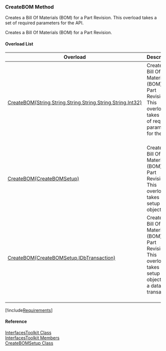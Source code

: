 ﻿### CreateBOM Method

Creates a Bill Of Materials (BOM) for a Part Revision. This overload takes a set of required parameters for the API.

Creates a Bill Of Materials (BOM) for a Part Revision.

#### Overload List

| Overload | Description |
| --- | --- |
| [CreateBOM(String,String,String,String,String,String,Int32)](FChoice.Toolkits.Clarify~FChoice.Toolkits.Clarify.Interfaces.InterfacesToolkit~CreateBOM(String,String,String,String,String,String,Int32).md) | Creates a Bill Of Materials (BOM) for a Part Revision. This overload takes a set of required parameters for the API.   |
| [CreateBOM(CreateBOMSetup)](FChoice.Toolkits.Clarify~FChoice.Toolkits.Clarify.Interfaces.InterfacesToolkit~CreateBOM(CreateBOMSetup).md) | Creates a Bill Of Materials (BOM) for a Part Revision. This overload takes a setup object.   |
| [CreateBOM(CreateBOMSetup,IDbTransaction)](FChoice.Toolkits.Clarify~FChoice.Toolkits.Clarify.Interfaces.InterfacesToolkit~CreateBOM(CreateBOMSetup,IDbTransaction).md) | Creates a Bill Of Materials (BOM) for a Part Revision. This overload takes a setup object and a database transaction.   |

[!include[Requirements](../partials/requirements.md)]



#### Reference

[InterfacesToolkit Class](FChoice.Toolkits.Clarify~FChoice.Toolkits.Clarify.Interfaces.InterfacesToolkit.md)  
[InterfacesToolkit Members](FChoice.Toolkits.Clarify~FChoice.Toolkits.Clarify.Interfaces.InterfacesToolkit_members.md)  
[CreateBOMSetup Class](FChoice.Toolkits.Clarify~FChoice.Toolkits.Clarify.Interfaces.CreateBOMSetup.md)